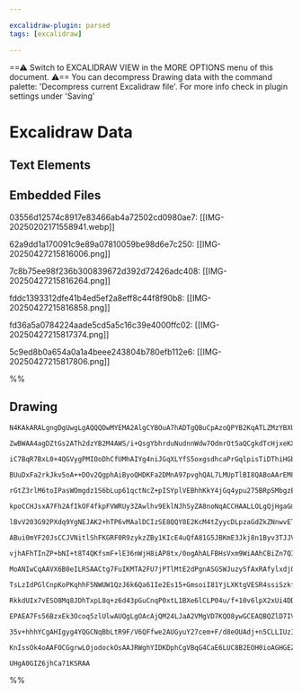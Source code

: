 ```yaml
---

excalidraw-plugin: parsed
tags: [excalidraw]

---
```

==⚠  Switch to EXCALIDRAW VIEW in the MORE OPTIONS menu of this document. ⚠== You can decompress Drawing data with the command palette: 'Decompress current Excalidraw file'. For more info check in plugin settings under 'Saving'


# Excalidraw Data

## Text Elements
## Embedded Files
03556d12574c8917e83466ab4a72502cd0980ae7: [[IMG-20250202171558941.webp]]

62a9dd1a170091c9e89a07810059be98d6e7c250: [[IMG-20250427215816006.png]]

7c8b75ee98f236b300839672d392d72426adc408: [[IMG-20250427215816264.png]]

fddc1393312dfe41b4ed5ef2a8eff8c44f8f90b8: [[IMG-20250427215816858.png]]

fd36a5a0784224aade5cd5a5c16c39e4000ffc02: [[IMG-20250427215817374.png]]

5c9ed8b0a654a0a1a4beee243804b780efb112e6: [[IMG-20250427215817806.png]]

%%
## Drawing
```compressed-json
N4KAkARALgngDgUwgLgAQQQDwMYEMA2AlgCYBOuA7hADTgQBuCpAzoQPYB2KqATLZMzYBXUtiRoIACyhQ4zZAHoFAc0JRJQgEYA6bGwC2CgF7N6hbEcK4OCtptbErHALRY8RMpWdx8Q1TdIEfARcZgRmBShcZQUebQBGAAYEmjoghH0EDihmbgBtcDBQMBKIEm4ITQB1AGYTAAllAHkAYQAtAEcKbGca/AA1ADkAFQBFetSSyFhECsJ9aKR+Usxu

ZwBWAA4agDZtGs2ATh2dzYB2M4AWS/i+QsgYbhrduNudnnWdw7OdmrOt5aQCgkdTcHjxeKXbSJHiXM4fSGXQ6JY6AqQIQjKaTceJfeLacHfTaJCHrQ48C5o6zKYLcRJo5hQUhsADWCBabHwbFIFSZ1mYcFwgWyk1Kmlw2BZymZQg4xA5XJ5Ej5HAFQqyUFFkAAZoR8PgAMqwWkSSQSjSBLUQRnMtlVEGSHEMpmshBGmAm9CCDxWmVYjjhXJoeJot

iC7BqR7BxL0+4QGVygPMIOoDhCfUMhAIYg4niJGqXLYfS5oxgsdhcaPrGqlpisTiDThiHGbMlnI7wzZooRwYi4KDZnFXG6fc4x5FowjMAAi6QHObQ2oIYTR0uEcAAksQU3kALpozTCOUAUWCmWyO/3caIHBZ3DTGevbElg7QTKECDRuuCW4q+fWnzELc6xXNgRzxGcCDbJcJy4Joly4PC6wwtgxAosSuAIGcVrMO44ioAUUxgCG9zEfcV5TGUcpY

BUuDxFa2rkJkv5oA++DOv2QgphAiByoQHDKFa2DMnA97pvghQAL7LMUpTlBI8QABoAArEM8wwAOLOKQyi4AAYoczKSMwACaJkdFaMz4WUCzKEscarGgzhIjB2hXNWZw1BS6w3GiUa8Ccew/DG6ywvmPCHCRlHAsQoLBricTIWckLrJCJI1FFpSSBiWKamg7w1Ak+abBFZyHKlSSZZA1KerGlE2q6Crcry5CqoKwqageEpSgm8qcs1yqtWqHUMXqh

rGtZ3rlM6toIPasWOmgdz1S6bLup61qctNcZ+pISYplVEBhhKkY4jGq4ypu275BRpSMbgzELqm4mTtRjnoLgmy+kexD7WJj71VmT2HHCPC7DsiRdnGZb1pWqAgYdMMVo2HDNvFhwHAWlznXGU6zsE87cEu+ArnGh6ysQp4ZBql7dr2/avqgEHXPEo5kkiOxojed6sS9T4vk976fnGjKcdxvGOAJo0/k9EDvLghzEEBdFnOO8TYIcUGHLgiTtkkiR

kpoCCHJsxA7Fh2AfIkOF4fkpFVWRUy3ZAwlhv9EklNJhSyZA8noNqACCHAALLOLgQjHgaGmYFHEXHs407KEYPJolZcy2fZlHvb0XxQvCMLnOB5X/H5YK/HEHwRacJU7J5h0xXFTPHJs+yJNjusQiOlJxtlmLYkthZxKcMFHMhPA7G2VICbVM2Nf1SroCqw0ala4qSmuFNNQv0BDe1K9fmN62TVtOaz3aDpgmfboTRUU2nztwj+oGTpxsdEawGddW

lBvV203G92PXdq9YgNEJAK2+hTP6vMAalDCIzSE8QQY8E2KcM4tZyycDLpzaGdZkZNnwvETYMEUQwRApOGcc5GbE1JpRcmJ4zw0xunTPshNgyeUihSHYrMeCwi5vxHmz0YGQC5ALbgQsOJQC4hUCW/FBIHxlhUM4YFND/CzCbbUYMdiaBqDGbYxx4RqXJMQeElxx64GINgbGX0GS2zQIRKYDt4jkTRK7USaAfaQHetWBIJUIKd0uGOVmgIHh0mCR

ABui0mYF20JsCCJVNitlShFKGRF0R9zykzZBy1KIcE4uQfA81G5JBKmE3Jkj8n1Byv3TJJV7iSSkjJXGssKD0AoMHfQHQAD6cBCAkl+qZXCuADSSHwJZeA1l5iLCtNnXYBxtAwVVqcXYhZvhoLjP5GoxxoQoJ2NcOE2w8w1jjBEsErN8SQyuMccEpiYTrDRL3XKpzCxuWSacECnkDYpNKDVfCX8BCrXZPPFq/I94ii6uvXqW9gVtXVGC/+h8b4SD

vjhAFhTInZP+bNI+t8T4QKfsmF+lE36nWjH8iAP8tx/0ogAhALFBHsVxm9WiAAhCBiZn7QIZYDeB3kSS3DKug2GTx8yCrwajAhPwQblS+OQ/GCBWGoGocLWhP0qbnhyEwuMPYWHwPYe3ZEqVNl8NvEA/mbJBakA/BIqREgZFS3kbS2W2olbYHiJs54txiDagQDceC2Z1gIA0Z9QN2pNiWMuKG7UyJNDWJFrYgi9tglOKdi4kS7sGneyaRUTYnTvX

MoANIwCqAAVX6B0eILRSAACtg7FuIKMTA2FU7jPTlMtE2dPgnASGSWJuzySfAxRAfylxdjQkOOOiCGViQxggmiE5wYjh7BjL8bGcJPgjsOg86p4IUHzOJEQkG7wEp3LjD80JIsAVQsGiC2FnUybdQ3nKK9i9d63uluND0x8fRXzRZfC9WLEVelxWiXaUCmahnDCSqJZKKXXTsc7CANK6VsWAaAj6LQ2W/Q5fSzMPKTbkiWYjXBmClpXFFQ2fBLZy

TsLzIdPGlCnpKoPKqhhF5NWUW1QzJ6k6Qa61Ie2Es15+GmsoiI81YjLXKtgVESR4ssiSzkfChREhnW7FwOsHWAmeEIXMQgdYqENP6dxNgTZPqYyJG1NqbAMIbYEHwvYkojjnFxlcemz2jTKJ+wgIpTQmgNxVCqAgAAMgAJWLRBA004QsUESKQILnTFJjNmBISZdlplrDJM8NyBZDUJWHqXNAyEEkEghPCN1MEuGCeihfJaENCqbICW88qGMfj3Kq

RkkdUIx7vESO8Mq8JDhTxpL8q+z6d43pGuCnqP0xtL1BXe6lCLP04u/f+10v6lpX2xUi4DD8/B7Ww4dYlH9SUXXXJS9jd0mKOpE3JJlYDpyYbAyhkWQMcTkgOHywdSMSOZLWZRH7HAUZoyZlsZK8ScaeYoQTKhy4pOQDoZTVjGrOXMK40OQs1ZNnnHHoO7mt3hHPnE2+ST1q5N8XtUpm7Eh9Oa2IJsTQiRcATwQkz+IuBLhGyzLCT7nP2yJEDZoC

EPAEA7Fs56BzxEk3Ocoq5zlUlwAUQgLgOAcAjQM24LJaA2VMgVD7KQO8ywGCEAQBQZlD7IVAokAAYks3b7UooIDYBEB1DcA59BGlmmN638QEC+994753pBXfu/NxCmbVuX0Tf3oUJ3LuNRu4yHpJbG1kVG6DyHjInv1s1d4On+P2RE8e4BdtoDq3SgZ4T+7kLj8DsEuDPn4PVeMhNEgyd6DjfM/6D0pwKAekHp6n8ieivBeoBF579kA0hAjD4TzJ

35v+hhhYCgAHIgyg4YQGCNqBbLtR9F/V6QFfwe2AUGyuY27cem+F/d8eOUAdj+n5CLLIUzIqDz+vxke/r/hgtokL1R3uEzI+oiW+Ubq6wCQyUGMvWyCNQPkRugBnI+AJkawyCZIBIPwhCkUFw3wBsRuRgbABgmu0MBAH4dI+wyU1YyaYAXsI+V+Y+1eP0YG8YP0ju0oJAU+M+YIX85KpA7BA4bi8MRubBxAwcbAICt+cEwQjGcOQhvBfUioRBlEz

KnIssOk4oAAFOCGgrwLOjodockOsAAJRWghYIDKDphCgVBqG4CaE6LUC8B2EOH0ioAGHGEZq0EdTZ5sit5QAVgpgvZXYPQICmHUS8FSzuJxhZCSGMziIuZEACGxE5JBESZWqvxCBQA3j4RCzuGQB2BVoIDYA5AGi5JwCiHiG5KaBSFEwyGx4Si+GMDDAEGjIRGURpxIrpCFEVhCRcRQAGA/7JY4Zmqw4kzw6IbMge4dG+G/ZMbXihAr6dENFNFub

UHgA0GIZ6jhCa71KSRAA
```
%%